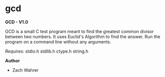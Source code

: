 # gcd
**GCD - V1.0**

GCD is a small C test program meant to find the greatest common divisor between two numbers. It uses Euclid's Algorithm to find the answer. Run the program on a command line without any arguments.

*Requires:*
stdio.h
stdlib.h
ctype.h
string.h

**Author**
* Zach Wahrer
